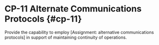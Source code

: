 # CP-11 Alternate Communications Protocols {#cp-11}

Provide the capability to employ [Assignment: alternative communications protocols] in support of maintaining continuity of operations.

